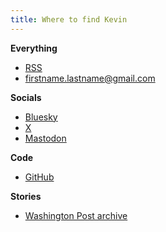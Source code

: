 ```yaml
---
title: Where to find Kevin
---
```


**Everything**
- [RSS](/index.xml)
- firstname.lastname@gmail.com

**Socials**
- [Bluesky](https://bsky.app/profile/kevinschaul.bsky.social)
- <a href="https://x.com/kevinschaul">X</a>
- <a rel="me" href="https://mastodon.social/@kevinschaul">Mastodon</a>

**Code**
- [GitHub](https://www.github.com/kevinschaul)

**Stories**
- [Washington Post archive](https://www.washingtonpost.com/people/kevin-schaul/)
